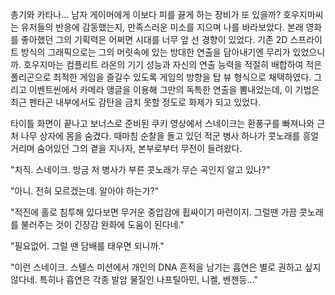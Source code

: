 총기와 카타나... 남자 게이머에게 이보다 피를 끓게 하는 장비가 또 있을까? 
호우지마씨는 유저들의 반응에 감동했는지, 만족스러운 미소를 지으며 나를 바라보았다. 
본래 영화를 좋아했던 그의 기획력은 어쩌면 시대를 너무 앞 선 경향이 있었다. 
기존 2D 스프라이트 방식의 그래픽으로는 그의 머릿속에 있는 방대한 연출을 담아내기엔 무리가 있었으니까. 
호우지마는 컴플리트 라온의 기기 성능과 자신의 연출 능력을 적절히 배합하여 적은 폴리곤으로 최적한 게임을 즐길수 있도록 게임의 방향을 탑 뷰 형식으로 채택하였다. 그리고 이벤트씬에서 카메라 앵글을 이용해 그만의 독특한 연출을 뽐내었는데, 이 기법은 최근 펜타곤 내부에서도 감탄을 금치 못할 정도로 화제가 되고 있었다. 

타이틀 화면이 끝나고 보너스로 준비된 쿠키 영상에서 스네이크는 환풍구를 빠져나와 근처 나무 상자에 몸을 숨겼다. 
때마침 순찰을 돌고 있던 적군 병사 하나가 콧노래를 흥얼 거리며 숨어있던 그의 곁을 지나자, 본부로부터 무전이 들려왔다. 

"치직. 스네이크. 방금 저 병사가 부른 콧노래가 무슨 곡인지 알고 있나?" 

"아니. 전혀 모르겠는데. 알아야 하는가?" 

"적진에 홀로 침투해 있다보면 무거운 중압감에 휩싸이기 마련이지. 그럴땐 가끔 콧노래를 불러주는 것이 긴장감 완화에 도움이 된다네." 

"필요없어. 그럴 땐 담배를 태우면 되니까." 

"이런 스네이크. 스텔스 미션에서 개인의 DNA 흔적을 남기는 흡연은 별로 권하고 싶지않다네. 특히나 흡연은 각종 발암 물질인 나프틸아민, 니켈, 벤젠등..." 